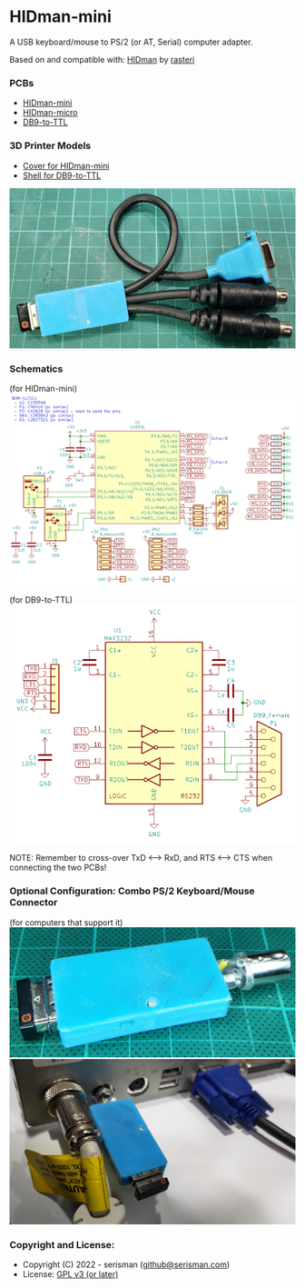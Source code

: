 # HIDman-mini
A USB keyboard/mouse to PS/2 (or AT, Serial) computer adapter.

Based on and compatible with: [HIDman](https://github.com/rasteri/HIDman) by [rasteri](https://github.com/rasteri)

### PCBs
- [HIDman-mini](KiCad%20PCBs/HIDman-mini/)
- [HIDman-micro](KiCad%20PCBs/HIDman-micro/)
- [DB9-to-TTL](KiCad%20PCBs/DB9-to-TTL/)

### 3D Printer Models
- [Cover for HIDman-mini](3D%20Printer%20Models/HIDman-mini/)
- [Shell for DB9-to-TTL](3D%20Printer%20Models/DB9-Shell/)

![Finished](https://github.com/serisman/HIDman-mini/blob/main/pictures/HIDman-mini%20-%20Finished.jpg?raw=true)

### Schematics
(for HIDman-mini)
![Schematic](https://github.com/serisman/HIDman-mini/blob/main/KiCad%20PCBs/HIDman-mini/output/Schematic.png?raw=true)

(for DB9-to-TTL)
![Schematic](https://github.com/serisman/HIDman-mini/blob/main/KiCad%20PCBs/DB9-to-TTL/output/Schematic.png?raw=true)

NOTE: Remember to cross-over TxD <--> RxD, and RTS <--> CTS when connecting the two PCBs!

### Optional Configuration: Combo PS/2 Keyboard/Mouse Connector
(for computers that support it)
![Combo PS/2 Keyboard/Mouse](https://github.com/serisman/HIDman-mini/blob/main/pictures/HIDman-mini%20-%20Combo%20PS2%20KB%20MS.jpg?raw=true)
![Combo PS/2 Keyboard/Mouse on PC](https://github.com/serisman/HIDman-mini/blob/main/pictures/HIDman-mini%20-%20Combo%20PS2%20KB%20MS%20on%20PC.jpg?raw=true)

### Copyright and License:
- Copyright (C) 2022 - serisman (github@serisman.com)
- License: [GPL v3 (or later)](LICENSE)
